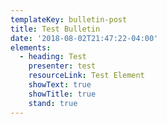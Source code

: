 ```yaml
---
templateKey: bulletin-post
title: Test Bulletin
date: '2018-08-02T21:47:22-04:00'
elements:
  - heading: Test
    presenter: test
    resourceLink: Test Element
    showText: true
    showTitle: true
    stand: true
---
```


